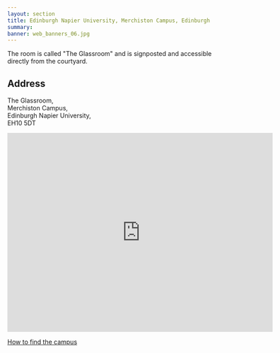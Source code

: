 ```yaml
---
layout: section
title: Edinburgh Napier University, Merchiston Campus, Edinburgh
summary: 
banner: web_banners_06.jpg
---
```


The room is called "The Glassroom" and is signposted and accessible directly from the courtyard.


## Address

The Glassroom,<br> 
Merchiston Campus,<br> 
Edinburgh Napier University,<br> 
EH10 5DT

<iframe src="https://www.google.com/maps/embed?pb=!1m14!1m8!1m3!1d8939.73797696792!2d-3.2142174!3d55.9331735!3m2!1i1024!2i768!4f13.1!3m3!1m2!1s0x4887c7094d1a3ff9%3A0x63b967e8d1488094!2sEdinburgh%20Napier%20University%20Merchiston%20Campus!5e0!3m2!1sen!2suk!4v1677163053616!5m2!1sen!2suk" width="600" height="450" style="border:0;" allowfullscreen="" loading="lazy" referrerpolicy="no-referrer-when-downgrade"></iframe>


[How to find the campus](https://www.napier.ac.uk/about-us/our-location/our-campuses/merchiston)